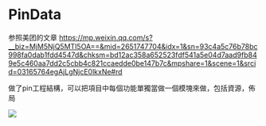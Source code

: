 # PinData

参照美团的文章 https://mp.weixin.qq.com/s?__biz=MjM5NjQ5MTI5OA==&mid=2651747704&idx=1&sn=93c4a5c76b78bc998fa0dab1fdd4547d&chksm=bd12ac358a652523fdf541a5e04d7aad9fb849e5c460aa7dd2c5cbb4c821ccaedde0be147b7c&mpshare=1&scene=1&srcid=03165764egAjLgNjcE0lkxNe#rd

做了pin工程結構，可以把項目中每個功能單獨當做一個模塊來做，包括資源，佈局

![](https://pandao.github.io/editor.md/images/logos/editormd-logo-180x180.png)
